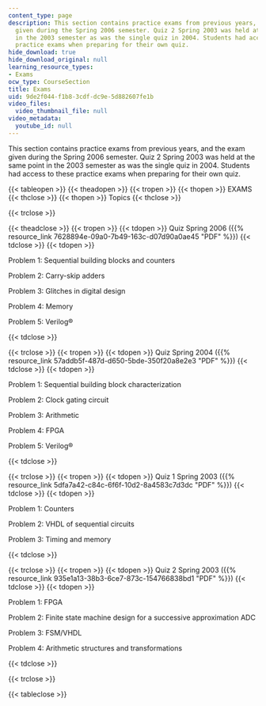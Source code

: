 ```yaml
---
content_type: page
description: This section contains practice exams from previous years, and the exam
  given during the Spring 2006 semester. Quiz 2 Spring 2003 was held at the same point
  in the 2003 semester as was the single quiz in 2004. Students had access to these
  practice exams when preparing for their own quiz.
hide_download: true
hide_download_original: null
learning_resource_types:
- Exams
ocw_type: CourseSection
title: Exams
uid: 9de2f044-f1b8-3cdf-dc9e-5d882607fe1b
video_files:
  video_thumbnail_file: null
video_metadata:
  youtube_id: null
---
```


This section contains practice exams from previous years, and the exam given during the Spring 2006 semester. Quiz 2 Spring 2003 was held at the same point in the 2003 semester as was the single quiz in 2004. Students had access to these practice exams when preparing for their own quiz.

{{< tableopen >}}
{{< theadopen >}}
{{< tropen >}}
{{< thopen >}}
EXAMS
{{< thclose >}}
{{< thopen >}}
Topics
{{< thclose >}}

{{< trclose >}}

{{< theadclose >}}
{{< tropen >}}
{{< tdopen >}}
Quiz Spring 2006 ({{% resource_link 7628894e-09a0-7b49-163c-d07d90a0ae45 "PDF" %}})
{{< tdclose >}}
{{< tdopen >}}


Problem 1: Sequential building blocks and counters

Problem 2: Carry-skip adders

Problem 3: Glitches in digital design

Problem 4: Memory

Problem 5: Verilog®


{{< tdclose >}}

{{< trclose >}}
{{< tropen >}}
{{< tdopen >}}
Quiz Spring 2004 ({{% resource_link 57addb5f-487d-d650-5bde-350f20a8e2e3 "PDF" %}})
{{< tdclose >}}
{{< tdopen >}}


Problem 1: Sequential building block characterization

Problem 2: Clock gating circuit

Problem 3: Arithmetic

Problem 4: FPGA

Problem 5: Verilog®


{{< tdclose >}}

{{< trclose >}}
{{< tropen >}}
{{< tdopen >}}
Quiz 1 Spring 2003 ({{% resource_link 5dfa7a42-c84c-6f6f-10d2-8a4583c7d3dc "PDF" %}})
{{< tdclose >}}
{{< tdopen >}}


Problem 1: Counters

Problem 2: VHDL of sequential circuits

Problem 3: Timing and memory


{{< tdclose >}}

{{< trclose >}}
{{< tropen >}}
{{< tdopen >}}
Quiz 2 Spring 2003 ({{% resource_link 935e1a13-38b3-6ce7-873c-154766838bd1 "PDF" %}})
{{< tdclose >}}
{{< tdopen >}}


Problem 1: FPGA

Problem 2: Finite state machine design for a successive approximation ADC

Problem 3: FSM/VHDL

Problem 4: Arithmetic structures and transformations


{{< tdclose >}}

{{< trclose >}}

{{< tableclose >}}
